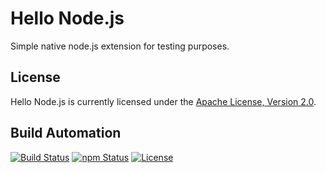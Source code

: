 # Hello Node.js

Simple native node.js extension for testing purposes.

## License

Hello Node.js is currently licensed under the [Apache License, Version 2.0](http://www.apache.org/licenses/).

## Build Automation

[![Build Status](https://github.com/joamag/hello_node/workflows/Main%20Workflow/badge.svg)](https://github.com/joamag/hello_node/actions)
[![npm Status](https://img.shields.io/npm/v/joamag-hello-node.svg)](https://www.npmjs.com/package/joamag-hello-node)
[![License](https://img.shields.io/badge/license-Apache%202.0-blue.svg)](https://www.apache.org/licenses/)
